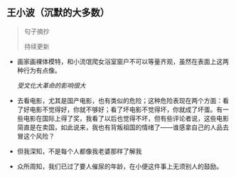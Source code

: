 ## 王小波（沉默的大多数）

> 句子摘抄
>
> 持续更新

- 画家画裸体模特，和小流氓爬女浴室窗户不可以等量齐观，虽然在表面上这两种行为有点像。

  *受文化大革命的影响很大*

- 去看电影，尤其是国产电影，也有类似的危险；这种危险表现在两个方面：看了好电影不觉得好，你就不够好；看了坏电影不觉得坏，你就成了坏蛋。有一些电影在国际上得了奖，我看了以后也觉得不坏，但有些评论者说，这些电影简直是在卖国，如此说来，我也有背叛祖国的情绪了——谁感拿自己的人品去冒这个风险？	

- 但我深知，不是每个人都像我老婆那样了解我
- 众所周知，我们已过了要人催尿的年龄，在小便这件事上无须别人的鼓励。




